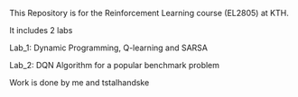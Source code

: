 This Repository is for the Reinforcement Learning course (EL2805) at KTH.

It includes 2 labs

Lab_1: Dynamic Programming, Q-learning and SARSA

Lab_2: DQN Algorithm for a popular benchmark problem 

Work is done by me and tstalhandske 